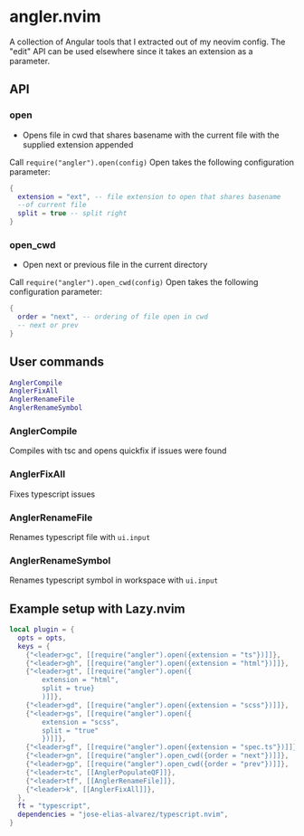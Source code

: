 # angler.nvim

A collection of Angular tools that I extracted out of my neovim config. The
"edit" API can be used elsewhere since it takes an extension as a parameter.

## API

### open

- Opens file in cwd that shares basename with the current file with the
  supplied extension appended

Call `require("angler").open(config)`
Open takes the following configuration parameter:

```lua
{
  extension = "ext", -- file extension to open that shares basename
  --of current file
  split = true -- split right
}
```

### open_cwd

- Open next or previous file in the current directory

Call `require("angler").open_cwd(config)`
Open takes the following configuration parameter:

```lua
{
  order = "next", -- ordering of file open in cwd
  -- next or prev
}
```

## User commands

```lua
AnglerCompile
AnglerFixAll
AnglerRenameFile
AnglerRenameSymbol

```

### AnglerCompile

Compiles with tsc and opens quickfix if issues were found

### AnglerFixAll

Fixes typescript issues

### AnglerRenameFile

Renames typescript file with `ui.input`

### AnglerRenameSymbol

Renames typescript symbol in workspace with `ui.input`

## Example setup with Lazy.nvim

```lua
local plugin = {
  opts = opts,
  keys = {
    {"<leader>gc", [[require("angler").open({extension = "ts"})]]},
    {"<leader>gh", [[require("angler").open({extension = "html"})]]},
    {"<leader>gt", [[require("angler").open({
        extension = "html",
        split = true}
        )]]},
    {"<leader>gd", [[require("angler").open({extension = "scss"})]]},
    {"<leader>gs", [[require("angler").open({
        extension = "scss",
        split = "true"
        })]]},
    {"<leader>gf", [[require("angler").open({extension = "spec.ts"})]]},
    {"<leader>gn", [[require("angler").open_cwd({order = "next"})]]},
    {"<leader>gp", [[require("angler").open_cwd({order = "prev"})]]},
    {"<leader>tc", [[AnglerPopulateQF]]},
    {"<leader>tf", [[AnglerRenameFile]]},
    {"<leader>k", [[AnglerFixAll]]},
  },
  ft = "typescript",
  dependencies = "jose-elias-alvarez/typescript.nvim",
}
```
